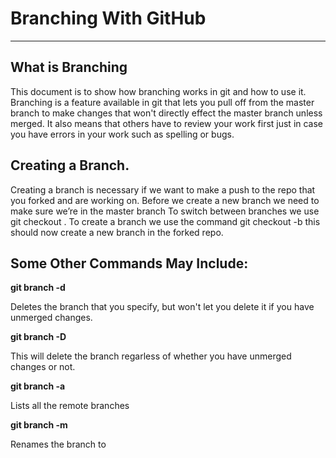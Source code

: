 # Branching With GitHub

----
## What is Branching


This document is to show how branching works in git and how to use it. Branching is a feature available in git that lets you pull off from the master branch to make changes that won't directly effect the master branch unless merged. It also means that others have to review your work first just in case you have errors in your work such as spelling or bugs. 


## Creating a Branch.
Creating a branch is necessary if we want to make a push to the repo that you forked and are working on. Before we create a new branch we need to make sure we’re in the master branch To switch between branches we use git checkout <your branch name>. To create a branch we use the command git checkout -b <name your branch> this should now create a new branch in the forked repo.

## Some Other Commands May Include:

**git branch -d <branch-name>**

Deletes the branch that you specify, but won't let you delete it if you have unmerged changes.

**git branch -D <branch-name>**

This will delete the branch regarless of whether you have unmerged changes or not.

**git branch -a**

Lists all the remote branches

**git branch -m <branch>**

Renames the branch to <branch>





